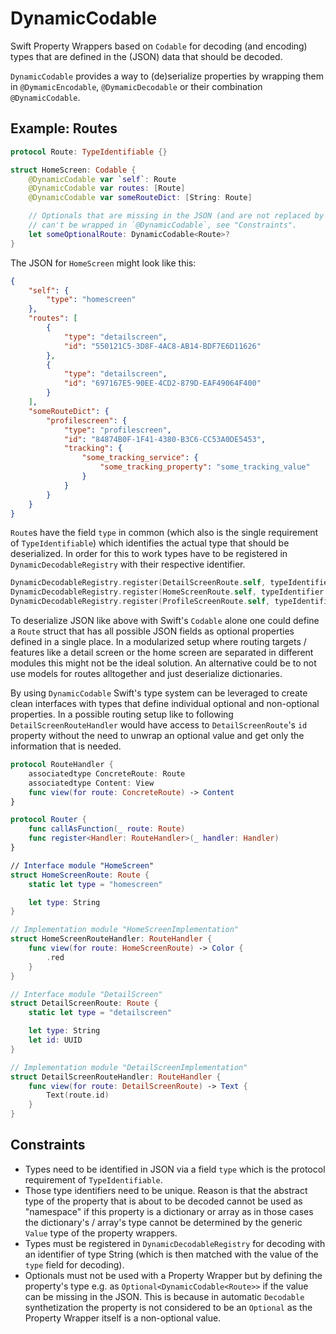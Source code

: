 # DynamicCodable

Swift Property Wrappers based on `Codable` for decoding (and encoding) types that are defined in the (JSON) data that should be decoded.

`DynamicCodable` provides a way to (de)serialize properties by wrapping them in `@DymamicEncodable`, `@DymamicDecodable` or their combination `@DynamicCodable`.

## Example: Routes
```Swift
protocol Route: TypeIdentifiable {}

struct HomeScreen: Codable {
    @DynamicCodable var `self`: Route
    @DynamicCodable var routes: [Route]
    @DynamicCodable var someRouteDict: [String: Route]

    // Optionals that are missing in the JSON (and are not replaced by `null`)
    // can't be wrapped in `@DynamicCodable`, see "Constraints".
    let someOptionalRoute: DynamicCodable<Route>?
}
```
The JSON for `HomeScreen` might look like this:
```JSON
{
    "self": {
        "type": "homescreen"
    },
    "routes": [
        {
            "type": "detailscreen",
            "id": "550121C5-3D8F-4AC8-AB14-BDF7E6D11626"
        },
        {
            "type": "detailscreen",
            "id": "697167E5-90EE-4CD2-879D-EAF49064F400"
        }
    ],
    "someRouteDict": {
        "profilescreen": {
            "type": "profilescreen",
            "id": "84874B0F-1F41-4380-B3C6-CC53A0DE5453",
            "tracking": {
                "some_tracking_service": {
                    "some_tracking_property": "some_tracking_value"
                }
            }
        }
    }
}
```
`Route`s have the field `type` in common (which also is the single requirement of `TypeIdentifiable`) which identifies the actual type that should be deserialized. In order for this to work types have to be registered in `DynamicDecodableRegistry` with their respective identifier.
```Swift
DynamicDecodableRegistry.register(DetailScreenRoute.self, typeIdentifier: DetailScreenRoute.type)
DynamicDecodableRegistry.register(HomeScreenRoute.self, typeIdentifier: HomeScreenRoute.type)
DynamicDecodableRegistry.register(ProfileScreenRoute.self, typeIdentifier: ProfileScreenRoute.type)
```
To deserialize JSON like above with Swift's `Codable` alone one could define a `Route` struct that has all possible JSON fields as optional properties defined in a single place. In a modularized setup where routing targets / features like a detail screen or the home screen are separated in different modules this might not be the ideal solution. An alternative could be to not use models for routes alltogether and just deserialize dictionaries.

By using `DynamicCodable` Swift's type system can be leveraged to create clean interfaces with types that define individual optional and non-optional properties. In a possible routing setup like to following `DetailScreenRouteHandler` would have access to `DetailScreenRoute`'s `id` property without the need to unwrap an optional value and get only the information that is needed.
```Swift
protocol RouteHandler {
    associatedtype ConcreteRoute: Route
    associatedtype Content: View
    func view(for route: ConcreteRoute) -> Content
}

protocol Router {
    func callAsFunction(_ route: Route)
    func register<Handler: RouteHandler>(_ handler: Handler)
}

// Interface module "HomeScreen"
struct HomeScreenRoute: Route {
    static let type = "homescreen"

    let type: String
}

// Implementation module "HomeScreenImplementation"
struct HomeScreenRouteHandler: RouteHandler {
    func view(for route: HomeScreenRoute) -> Color {
        .red
    }
}

// Interface module "DetailScreen"
struct DetailScreenRoute: Route {
    static let type = "detailscreen"

    let type: String
    let id: UUID
}

// Implementation module "DetailScreenImplementation"
struct DetailScreenRouteHandler: RouteHandler {
    func view(for route: DetailScreenRoute) -> Text {
        Text(route.id)
    }
}
```
## Constraints
* Types need to be identified in JSON via a field `type` which is the protocol requirement of `TypeIdentifiable`.
* Those type identifiers need to be unique. Reason is that the abstract type of the property that is about to be decoded cannot be used as "namespace" if this property is a dictionary or array as in those cases the dictionary's / array's type cannot be determined by the generic `Value` type of the property wrappers.
* Types must be registered in `DynamicDecodableRegistry` for decoding with an identifier of type String (which is then matched with the value of the `type` field for decoding).
* Optionals must not be used with a Property Wrapper but by defining the property's type e.g. as `Optional<DynamicCodable<Route>>` if the value can be missing in the JSON. This is because in automatic `Decodable` synthetization the property is not considered to be an `Optional` as the Property Wrapper itself is a non-optional value.
